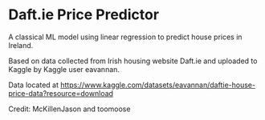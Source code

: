 # Daft.ie Price Predictor
A classical ML model using linear regression to predict house prices in Ireland. 

Based on data collected from Irish housing website Daft.ie and uploaded to Kaggle by Kaggle user eavannan.

Data located at https://www.kaggle.com/datasets/eavannan/daftie-house-price-data?resource=download 

Credit: McKillenJason and toomoose
